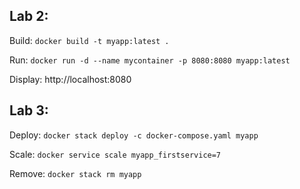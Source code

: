 
## Lab 2:

Build: ```docker build -t myapp:latest .```

Run: ```docker run -d --name mycontainer -p 8080:8080 myapp:latest```

Display: http://localhost:8080

## Lab 3:

Deploy: ```docker stack deploy -c docker-compose.yaml myapp```

Scale: ```docker service scale myapp_firstservice=7```

Remove: ```docker stack rm myapp``` 
